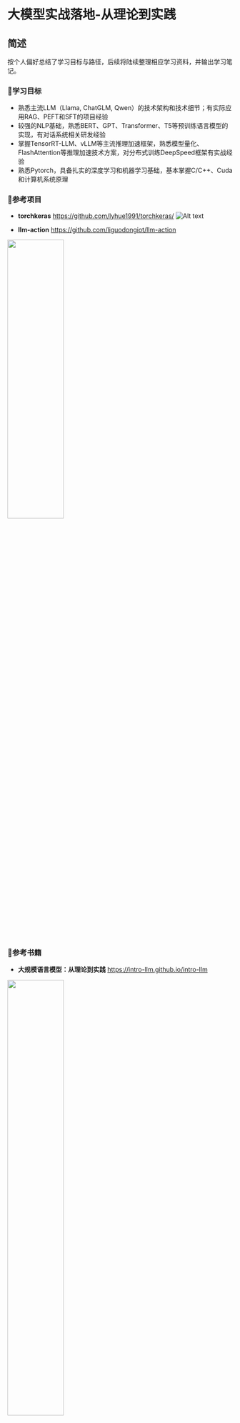 # 大模型实战落地-从理论到实践

## 简述

按个人偏好总结了学习目标与路径，后续将陆续整理相应学习资料，并输出学习笔记。

### 🎯学习目标
- 熟悉主流LLM（Llama, ChatGLM, Qwen）的技术架构和技术细节；有实际应用RAG、PEFT和SFT的项目经验
- 较强的NLP基础，熟悉BERT、GPT、Transformer、T5等预训练语言模型的实现，有对话系统相关研发经验
- 掌握TensorRT-LLM、vLLM等主流推理加速框架，熟悉模型量化、FlashAttention等推理加速技术方案，对分布式训练DeepSpeed框架有实战经验
- 熟悉Pytorch，具备扎实的深度学习和机器学习基础，基本掌握C/C++、Cuda和计算机系统原理

### 🚤参考项目
- **torchkeras** 
https://github.com/lyhue1991/torchkeras/
![Alt text](imgs/torchkeras.png)

- **llm-action**
https://github.com/liguodongiot/llm-action
<img src="imgs/llm-action.png" width="50%" height="40%">

### 📕参考书籍
- **大规模语言模型：从理论到实践** 
https://intro-llm.github.io/intro-llm
<img src="imgs/intro-llm.png" width="50%" height="50%">

- **ChatGPT原理与实战** https://github.com/liucongg/ChatGPTBook
![Alt text](imgs/ChatGPT原理与实战.png)

### 📰参考课程
- 面向开发者的LLM入门课程（吴恩达课程-中文版）
https://github.com/datawhalechina/prompt-engineering-for-developers/blob/main/README.md

- **普林斯顿-COS 597G (Fall 2022): Understanding Large Language Models**
https://www.cs.princeton.edu/courses/archive/fall22/cos597G/

- **斯坦福-CS324 - Large Language Models**
https://stanford-cs324.github.io/winter2022/

### 🗒 教程
- Huggingface Transformers官方课程 https://huggingface.co/learn/nlp-course/
- Transformers快速入门（快速调包BERT系列）
https://transformers.run/

### 💥学习方式
- 力求快速应用 （先调包，再深入学习）
- 在实践中动手学习，力求搞懂每个关键点
- 【原理学习】+【代码实践】 + 【输出总结】

### 🔤基础知识
-  视频课程：
    - 吴恩达机器学习入门：https://www.coursera.org/learn/machine-learning
    - 李沐讲AI：https://space.bilibili.com/1567748478?spm_id_from=333.337.0.0
    - 台大李宏毅-机器学习 https://speech.ee.ntu.edu.tw/~hylee/ml/2023-spring.php 

    - 斯坦福NLP cs224n https://web.stanford.edu/class/cs224n/

-  书籍
    - 深度学习入门：基于Python的理论与实践：numpy实现MLP、卷积的训练
    -《深度学习进阶：自然语言处理》：numpy实现Transformers、word2vec、RNN的训练
    - Dive In Deep Learning(动手学深度学习) https://d2l.ai/
    - 《神经网络与深度学习》https://nndl.github.io/
    - 《机器学习方法》：李航的NLP相关的机器学习 + 深度学习知识（按需选学）

-  强化学习
    - 强化学习教程-蘑菇书EasyRL（李宏毅强化学习+强化学习纲要）https://datawhalechina.github.io/easy-rl/
    - 动手学强化学习 https://github.com/boyu-ai/Hands-on-RL/blob/main/README.md

### 🚩后续路径
**应用**：

**Zero Shot / Few Shot 快速开箱即用**
- Prompt调优:
    - 上下文学习In-Context Learning, ICL
    - 思维链 Chain of Thought, COT

- RAG (Retrieval Augmented Generation)
    - 基于文档分块、向量索引和LLM生成，如Langchain文档问答

**领域数据-指令微调LLM**

- PEFT (Parameter-Efficient Fine-Tuning):
    - LORA (Low-Rank Adaption of LLMs)
    - QLORA
    - SLORA
    - P-Tuning v2

    参数高效的微调，适合用于纠正模型输出格式（PEFT上限不高，并向LLM输入的知识有限）

- SFT (Supervised Fintuning):
    - 全参数监督微调，使用prompt指令样本全量微调LLM（可以注入新的领域知识）
    - 需要控制样本配比（领域数据 + 通用数据）


**对齐**

- 对齐人类偏好 (RLHF)：
    - RewardModel 奖励模型 （排序标注，判断答案价值）
    - RL (PPO， 更新SFT模型)

    专注基于强化学习的大语言模型对齐，有前景的方向是SuperhumanAI AutoALign

**预训练**
- 小模型预训练 (GPT2, TinyLlama) 

    不考虑训练参数规模较大的语言模型

**训练推理优化**： 
- 模型量化
- 推理加速
- 蒸馏
- 推理框架（vLLM、TensorRT-LLM、Llama.cpp）


# 学习目录

## 第1章 技术与需求分析
### 1.1 技术分析
#### 1.1.1 LLM的发展历程与趋势
#### 1.1.2 开源LLM生态
- **Llama系列**
- **Mistral / Mixtral-8X7B-MOE** ：https://mistral.ai/news/mixtral-of-experts/
- **ChatGLM / Baichuan**

### 1.2 市场需求分析
#### 1.2.1 需求和就业市场分析
- **预训练、对齐**
- **微调、应用**
- **推理加速**
#### 1.2.2、商业落地分析(2C、2B应用场景)

## 第2章 ChatGPT背景与原理
### 2.1 ChatGPT的背景知识
#### 2.1.1 ChatGPT发展趋势
#### 2.1.2 ChatGPT的能力
### 2.2　ChatGPT的工作原理
#### 2.2.1　预训练与提示学习阶段
#### 2.2.2　结果评价与奖励建模阶段
#### 2.2.3　强化学习与自我进化阶段
### 2.3 算法细节
#### 2.3.1　标注数据
#### 2.3.2　建模思路
#### 2.3.3　存在问题

## 第3章 预训练语言模型
### 3.1　Transformer
- 图解Transformer：http://jalammar.github.io/illustrated-transformer/
- 论文：《Attention Is All Your Need》
#### 3.1.1 Transformer结构
详解Transformer原理：https://www.cnblogs.com/justLittleStar/p/17322172.html
#### 3.1.2 Transformer实战
Torch代码详解和训练实战：https://www.cnblogs.com/justLittleStar/p/17786071.html

### 3.2　生成式预训练语言模型GPT
#### 3.2.1 GPT详解
**论文**
- GPT-1：Improving Language Understanding by Generative Pre-Training
- GPT-2: Language Models are Unsupervised Multitask Learners
- GPT-3：Language Models are Few-Shot Learners
- GPT-4：GPT-4 Technical Report(openai.com)

**博客**
- GPT2图解：http://jalammar.github.io/illustrated-gpt2/
- GPT2图解（中文）：https://www.cnblogs.com/zhongzhaoxie/p/13064404.html
- GPT3分析：[How GPT3 Works - Visualizations and Animations](http://jalammar.github.io/how-gpt3-works-visualizations-animations/ "How GPT3 Works - Visualizations and Animations")
- [GPT2模型源码阅读系列一GPT2LMHeadModel](https://blog.csdn.net/weixin_38224810/article/details/123492847 "GPT2模型源码阅读系列一GPT2LMHeadModel")


GPT原理分析：https://www.cnblogs.com/justLittleStar/p/17322259.html

#### 3.2.2 GPT实现
##### 3.2.2.1 动手用Numpy实现GPT
60行代码实现GPT,可加载GPT2 128M进行推理：https://www.cnblogs.com/justLittleStar/p/17925108.html

##### 3.2.2.3 动手用C++实现GPT
ToDo
参考：[CPP实现Transformer](https://github.com/dianhsu/transformer-cpp-cpu/tree/main "CPP实现Transformer")

#### 3.2.3 GPT训练和微调
##### 3.2.3.1 训练GPT2语言模型
- [基于Transformers库-Colab预训练GPT2](https://colab.research.google.com/github/huggingface/notebooks/blob/main/examples/language_modeling_from_scratch.ipynb#scrollTo=MOsHUjgdIrIW "Colab预训练GPT2")

- Transformers库GPT实现分析：ToDo

##### 3.2.3.2 GPT2微调-文本摘要实战
- **数据预处理模块**
- **GPT-2模型模块**
- **模型训练和推理模块**

##### 3.2.3.3 MiniGPT项目详解
双数加法：https://blog.csdn.net/wxc971231/article/details/132000182

##### 3.2.3.4 NanoGPT项目详解
- 代码分析：https://zhuanlan.zhihu.com/p/601044938
- 训练实战：莎士比亚数据训练

### 3.3 Mask语言模型
#### 3.3.1 BERT
**原理**
- BERT可视化：[A Visual Guide to Using BERT for the First Time](http://jalammar.github.io/a-visual-guide-to-using-bert-for-the-first-time/ "A Visual Guide to Using BERT for the First Time")
- BERT原理：https://www.cnblogs.com/justLittleStar/p/17322240.html

**实战**
- BERT结构和预训练代码实现：ToDo
- BERT预训练实战：[动手学深度学习-BERT预训练 Colab](https://colab.research.google.com/github/d2l-ai/d2l-pytorch-colab/blob/master/chapter_natural-language-processing-pretraining/bert-pretraining.ipynb#scrollTo=e17d97e2 "BERT预训练 Colab")
- 基于HuggingFace的BERT预训练
- BERT微调：文本分类、BERT-CRF NER、BERT+指针网络（UIE）信息抽取、文本摘要和相似性检索

#### 3.3.2 BERT衍生系列
- 	 RoBERTa
- 	 ALBERT / DistillBERT
- 	 SimBERT

### 3.4 其他
#### 3.4.1 T5系列
##### 3.4.1.2 T5-Pegasus对话摘要微调
##### 3.4.1.3 PromptClue关键词抽取微调
#### 3.4.2 UniLM
##### 3.4.2.1 UniLM模型介绍
##### 3.4.2.2 基于夸夸闲聊数据的UniLM模型实战
- 数据预处理
- UniLM模型
- 模型训练与推理

## 第4章　提示学习与大型语言模型
### 4.1　提示学习PromptLearning
#### 4.1.1　提示学习介绍
#### 4.1.2　提示模板设计
#### 4.1.3　答案空间映射设计
### 4.2　上下文学习
#### 4.2.1　上下文学习介绍
#### 4.2.2　预训练阶段提升上下文
#### 4.2.3　推理阶段优化上下文
### 4.3 指令数据构建
#### 4.3.1 手动和自动构建指令 
#### 4.3.2 开源指令数据集
#### 4.3.3 基于提示的文本情感分析实战
https://github.com/liucongg/ChatGPTBook/tree/main/PromptProj
- 数据预处理
- 模型结构与训练模块

## 第5章 开源大型语言模型
### 5.1 Mistral
**Mistral 7B Tutorial:** https://www.datacamp.com/tutorial/mistral-7b-tutorial
#### 5.1.1 Mistral的模型结构
#### 5.1.3 Mistral 源码解析
#### 5.1.4 Mistral-6B微调

### 5.2 Llama源码
#### 5.2.1 Llama1
**Llama1源码深入解析:** https://zhuanlan.zhihu.com/p/648365207

#### 5.2.2 Llama2
- Llama2的优化
- Llama2源码解析

llama 2详解： https://zhuanlan.zhihu.com/p/649756898

- Llama2-6B微调
### 5.3 ChatGLM
#### 5.2.1 ChatGLM简介
#### 5.2.2 ChatGLM-6B微调
**ChatGLM2微调保姆级教程:** https://zhuanlan.zhihu.com/p/643856076

### 5.4 CodeLlama
#### 5.2.1 CodeLlama简介
#### 5.2.2 CodeLlama微调

## 第6章 LLM微调
### 6.1 全量指令微调
### 6.2 高效模型微调PEFT简介
### 6.3 LORA系列
#### 6.3.1 LoRA（Low Rank Adapter）
**ChatGLM-6B**: https://zhuanlan.zhihu.com/p/625468667
**ChatGLM2微调保姆级教程**:https://zhuanlan.zhihu.com/p/643856076

#### 6.3.2 QLoRA
用bitsandbytes、4比特量化和QLoRA打造亲民的LLM:https://www.cnblogs.com/huggingface/p/17816374.html

#### 6.3.3 AdaLoRa
#### 6.3.4 SLoRA
### 6.4 P-Tuning系列
#### 6.4.1 P-Tuning V1
#### 6.4.2 P-Tuning V2
### 6.5 基于LLM微调的信息抽取实战
#### 6.5.1 ChatGLM项目简介
#### 6.5.2 数据预处理模块
#### 6.5.3 Freeze微调模块
#### 6.5.4 LoRA微调模块
#### 6.5.5 P-Tuning v2微调模块
### 6.6 Deepspeed-Chat SFT 实践 
#### 6.6.1 代码结构
#### 6.6.2 数据预处理
#### 6.6.3 自定义模型 
#### 6.6.4 模型训练
#### 6.6.5 模型推理

## 第7章 大型语言模型预训练
### 7.1 大型预训练模型简介
### 7.2 预训练模型中的分词器
#### 7.2.1 BPE详解
#### 7.2.2 WordPiece
#### 7.2.3 Unigram
#### 7.2.4 SentencePiece详解
### 7.3 分布式训练
#### 7.3.1 分布式训练概述
#### 7.3.2 分布式训练并行策略
#### 7.3.3 分布式训练的集群架构
#### 7.3.4 分布式深度学习框架
##### 7.3.4.1 Megatron-LM详解
##### 7.3.4.2 DeepSpeed详解
##### 7.3.4.3 Colossal-AI
### 7.4 基于DeepSpeed的LLM预训练实战
#### 7.4.1 GLM项目简介
#### 7.4.2 数据预处理模块
#### 7.4.3 执行模型训练
### 7.5 DeepSpeed实践
#### 7.5.1 基础概念
#### 7.5.2 LLaMA 分布式训练实践
### 7.6 MOE
#### 7.6.1 基础概念
#### 7.6.2 Mixstral-8X7B-MOE-介绍 

## 第8章 LLM应用
### 8.1 推理规划
#### 8.1.1 思维链提示（Chain-of-Thought Prompting）
#### 8.1.2 由少至多提示（Least-to-Most Prompting）
### 8.2 综合应用框架
#### 8.2.1 LangChain框架核心模块
**9个范例带你入门langchain:** https://zhuanlan.zhihu.com/p/654052645
#### 8.2.2 知识库问答实践
### 8.3 智能代理AI Agent
LLM Powered Autonomous Agents: https://lilianweng.github.io/posts/2023-06-23-agent/

#### 8.3.1 智能代理的组成
#### 8.3.2 智能代理的应用实例 

## 第9章 LLM加速
### 9.1 注意力优化
#### 9.1.1 FlashAttention系列
#### 9.1.2 PagedAttention
深入理解 BigBird 的块稀疏注意力: https://www.cnblogs.com/huggingface/p/17852870.html
https://hf.co/blog/big-bird

### 9.2 CPU推理加速
#### 9.2.1 Llama.c应用与代码详解
#### 9.2.2 Llama.cpp应用与代码详解
#### 9.2.3 ChatGLM.cpp应用与代码详解
### 9.3 推理优化框架
#### 9.3.1 TensorRT-LLM应用与代码详解
#### 9.3.2 vLLM推理框架实践
### 9.4 训练加速

## 第10章 强化学习
### 10.1 基础
#### 10.1.1 强化学习概述
#### 10.1.2 强化学习与有监督学习的区别 
### 10.2 强化学习环境
### 10.3 强化学习算法
#### 10.3.1 Q-learning算法
#### 10.3.2 SARSA算法
#### 10.3.3 DQN算法
#### 10.3.4 Policy Gradient算法
#### 10.3.5 Actor-Critic算法

## 第11章 PPO算法与RLHF理论实战
### 11.1 近端策略优化算法PPO简介
 PPO：Proximal Policy Optimization Algorithms.
#### 11.1.1 策略梯度算法回顾
#### 11.1.2 广义优势估计 
#### 11.1.3 PPO算法原理剖析
#### 11.1.4 PPO算法对比与评价
**使用PPO算法进行RLHF的N步实现细节**: https://www.cnblogs.com/huggingface/p/17836295.html

### 11.2 基于人类反馈的强化学习RLHF框架
RLHF：Augmenting Reinforcement Learning with Human Feedback
#### 11.2.1 RLHF的流程
#### 11.2.2 RLHF内部剖析
#### 11.2.3 RLHF价值分析
#### 11.2.4 RLHF问题分析
#### 11.2.5 数据收集与模型训练
#### 11.2.6 开源数据

RLHF实践
https://zhuanlan.zhihu.com/p/635569455

详解大模型RLHF过程（配代码解读）
https://zhuanlan.zhihu.com/p/624589622

### 11.3　InstructGPT模型分析
InstructGPT：Training language models to follow instructions with human feedback
#### 11.3.1 模型简介
#### 11.3.2 数据收集
#### 11.3.3 模型原理
#### 11.3.4 模型讨论

### 11.4 基于PPO的正向情感倾向性
https://github.com/liucongg/ChatGPTBook/tree/main/PPOProj
#### 11.4.1 项目任务与数据集分析
#### 11.4.2 数据预处理模块
#### 11.4.3 模型训练模块
#### 11.4.4 模型生成模块
#### 11.4.5 模型评估模块
### 11.5 MOSS-RLHF 实践
#### 11.5.1 奖励模型训练
#### 11.5.2 PPO 微调

## 第12章 类ChatGPT实战
### 12.1 任务设计
### 12.2 数据准备
### 12.3 基于文档生成问题任务的类
#### 12.3.1 SFT阶段
#### 12.3.2 RM阶段
#### 12.3.3 RL阶段
https://github.com/liucongg/ChatGPTBook/tree/main/RLHFProj

## 第13章 语言模型训练数据
### 13.1 数据来源
#### 13.1.1 通用数据
#### 13.1.2 专业数据
### 13.2 数据处理 
#### 13.2.1 低质过滤
#### 13.2.2 冗余去除
#### 13.2.3 隐私消除
#### 13.2.4 词元切分
### 13.3 数据影响分析 
#### 13.3.1 数据规模影响
#### 13.3.2 数据质量影响 
#### 13.3.3 数据多样性影响
### 13.4 开源数据集合
#### 13.4.1 Pile
#### 13.4.2 ROOTS
#### 13.4.3 RefinedWeb 
#### 13.4.4 SlimPajama

## 第14章 大语言模型评估 
### 14.1 模型评估概述
### 14.2 大语言模型评估体系
#### 14.2.1 知识与能力
#### 14.2.2 伦理与安全 
#### 14.2.3 垂直领域评估
### 14.3 大语言模型评估方法 
#### 14.3.1 评估指标
#### 14.3.2 评估方法
### 14.4 大语言模型评估实践 
#### 14.4.1 基础模型评估
#### 14.4.2 SFT/RL 模型评估 

## 第15章 多模态大模型
### 15.1 多模态大模型调研
### 15.1 实战

## 第16章 大模型原生应用
### 16.1 落地调研
#### 16.1.1 应用分析
- 提供接口服务：
ChatGPT、Gemini、文心一言和GLM4等，主要面向ToC/ToB提供chat能力（内容创作、代码开发等），通过会员收费或按Token计费。

- ToB提供成套解决方案

- 集成现有接口二次开发，应用开发

- 开源模型增量预训练、全量微调、高效微调，行业内落地

模型最终还需落地解决实际问题，创造价值：优化现有问题、满足、甚至创造用户需求。

总的来说，就是规模化、自动化人的工作，替代人工，批量化、大规模生成或提供服务。

## 一些思考

在企业里面做7B、13B量级的微调，主要就是在搞数据、样本，技术壁垒不高。预训练壁垒高，因为需要烧钱堆经验。

在这个日新月异的时代，如何紧跟行业主流发展，并具备不可替代性是个难题：
- 稀缺（不可替代性）
- 稳定（业务和表层技术天天变，但底层的理论变化不大）
- 需求持续（最好是类似衣食住行的刚需，否则技术 过时/热度褪去/不达预期，泡沫崩溃）
- 不能越老越吃香（放到绝大多数行业都适用：不能经验积累，持续长期创造价值）
- 壁垒（技术、业务、资本上有垄断）

尽量往底层和工程化上靠，学习相对不变的技术（理论上变化很难），迁移到稳定或有前景的行业：
- 计算机系统知识（训练、推理、开发，模型推理部署工程化）
- 数学（深入学习并实践）
- 经济学 / 心理学
